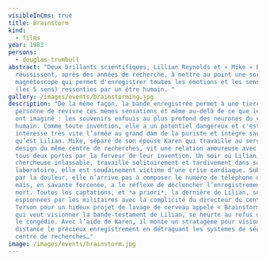 ```yaml
---
visibleInCms: true
title: Brainstorm
kind:
  - films
year: 1983
persons:
  - douglas-trumbull
abstract: "Deux brillants scientifiques, Lillian Reynolds et « Mike » Brace,
  réussissent, après des années de recherche, à mettre au point une sorte de
  magnétoscope qui permet d'enregistrer toutes les émotions et les sensations
  (les 5 sens) ressenties par un être humain. "
gallery: /images/events/brainstorming.jpg
description: "De la même façon, la bande enregistrée permet à une tierce
  personne de revivre ces mêmes sensations et même au-delà de ce que les savants
  ont imaginé : les souvenirs enfouis au plus profond des neurones du cerveau
  humain. Comme toute invention, elle a un potentiel dangereux et c'est ce qui
  intéresse très vite l’armée au grand dam de la puriste et intègre savante
  qu’est Lilian. Mike, séparé de son épouse Karen qui travaille au service
  design du même centre de recherches, vit une relation amoureuse avec Lilian,
  tous deux portés par la ferveur de leur invention. Un soir où Lilian,
  chercheuse inlassable, travaille solitairement et tardivement dans son
  laboratoire, elle est soudainement victime d’une crise cardiaque. Submergée
  par la douleur, elle n’arrive pas à composer le numéro de téléphone de Mike,
  mais, en savante forcenée, a le réflexe de déclencher l’enregistrement de sa
  mort. Toutes les captations, et *a priori*, la dernière de Lilian, sont
  espionnées par les militaires avec la complicité du directeur du centre Alex
  Terson pour un hideux projet de lavage de cerveau appelé « Brainstorm ». Mike,
  qui veut visionner la bande-testament de Lilian, se heurte au refus d’Alex qui
  le congédie. Avec l’aide de Karen, il monte un stratagème pour visionner à
  distance le précieux enregistrement en détraquant les systèmes de sécurité du
  centre de recherches…"
image: /images/events/brainstorm.jpg
---
```

